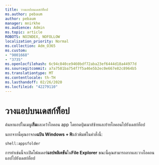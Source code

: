 ```yaml
---
title: วางแอปบนเดสก์ท็อป
ms.author: pebaum
author: pebaum
manager: mnirkhe
ms.audience: Admin
ms.topic: article
ROBOTS: NOINDEX, NOFOLLOW
localization_priority: Normal
ms.collection: Adm_O365
ms.custom:
- "9001668"
- "3735"
ms.openlocfilehash: 6c94c840ce9460bdf72aba23ef6444d18a44977d
ms.sourcegitcommit: a7a7581ba754f7f5a46e5b2ec0e667e82c8964b5
ms.translationtype: MT
ms.contentlocale: th-TH
ms.lasthandoff: 02/26/2020
ms.locfileid: "42279110"
---
```

# <a name="put-apps-on-the-desktop"></a>วางแอปบนเดสก์ท็อป

ค้นหาแอปในเมนู**เริ่ม**และคว้าไอคอน app โดยกดปุ่มเมาส์ซ้ายและย้ายไอคอนไปยังเดสก์ท็อป

นอกจากนี้คุณอาจกด**แป้น Windows + R**แล้วพิมพ์ในคำสั่งนี้:

`shell:appsfolder`

การทำเช่นนี้จะเปิดโฟลเดอร์**แอปพลิเคชัน**ใน**File Explorer** ขณะนี้คุณสามารถลากและวางไอคอนแอปไปยังเดสก์ท็อป
